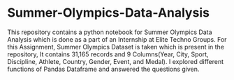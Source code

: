 # Summer-Olympics-Data-Analysis
This repository contains a python notebook for Summer Olympics Data Analysis which is done as a part of an Internship at Elite Techno Groups. For this Assignment, Summer Olympics Dataset is taken which is present in the repository, It contains 31,165 records and 9 Columns(Year, City, Sport, Discipline, Athlete, Country, Gender, Event, and Medal). I explored different functions of Pandas Dataframe and answered the questions given.
